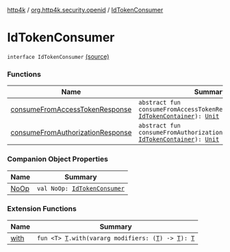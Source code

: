 [http4k](../../index.md) / [org.http4k.security.openid](../index.md) / [IdTokenConsumer](./index.md)

# IdTokenConsumer

`interface IdTokenConsumer` [(source)](https://github.com/http4k/http4k/blob/master/http4k-security-oauth/src/main/kotlin/org/http4k/security/openid/IdTokenConsumer.kt#L3)

### Functions

| Name | Summary |
|---|---|
| [consumeFromAccessTokenResponse](consume-from-access-token-response.md) | `abstract fun consumeFromAccessTokenResponse(idToken: `[`IdTokenContainer`](../-id-token-container/index.md)`): `[`Unit`](https://kotlinlang.org/api/latest/jvm/stdlib/kotlin/-unit/index.html) |
| [consumeFromAuthorizationResponse](consume-from-authorization-response.md) | `abstract fun consumeFromAuthorizationResponse(idToken: `[`IdTokenContainer`](../-id-token-container/index.md)`): `[`Unit`](https://kotlinlang.org/api/latest/jvm/stdlib/kotlin/-unit/index.html) |

### Companion Object Properties

| Name | Summary |
|---|---|
| [NoOp](-no-op.md) | `val NoOp: `[`IdTokenConsumer`](./index.md) |

### Extension Functions

| Name | Summary |
|---|---|
| [with](../../org.http4k.core/with.md) | `fun <T> `[`T`](../../org.http4k.core/with.md#T)`.with(vararg modifiers: (`[`T`](../../org.http4k.core/with.md#T)`) -> `[`T`](../../org.http4k.core/with.md#T)`): `[`T`](../../org.http4k.core/with.md#T) |
